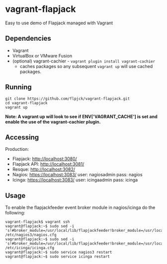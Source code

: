 vagrant-flapjack
================

Easy to use demo of Flapjack managed with Vagrant

Dependencies
------------

- Vagrant
- VirtualBox or VMware Fusion
- (optional) vagrant-cachier - `vagrant plugin install vagrant-cachier`
  - caches packages so any subsequent `vagrant up` will use cached packages.

Running
-------

```
git clone https://github.com/flpjck/vagrant-flapjack.git
cd vagrant-flapjack
vagrant up
```

**Note: A vagrant up will look to see if ENV['VAGRANT_CACHE'] is set and enable the use of the vagrant-cachier plugin.**

Accessing
---------

Production:

- Flapjack: [http://localhost:3080/](http://localhost:3080/)
- Flapjack API: [http://localhost:3081/](http://localhost:3081/)
- Resque: [http://localhost:3082/](http://localhost:3082/)
- Nagios: [https://localhost:3083/](https://localhost:3084/nagios3/) user: nagiosadmin pass: nagios
- Icinga: [https://localhost:3083/](https://localhost:3084/icinga/) user: icingaadmin pass: icinga

Usage
-----

To enable the flapjackfeeder event broker module in nagios/icinga do the following:

```
vagrant-flapjack$ vagrant ssh                                        
vagrant@flapjack:~$ sudo sed -i 's!#broker_module=/usr/local/lib/flapjackfeeder!broker_module=/usr/local/lib/flapjackfeeder!' /etc/nagios3/nagios.cfg 
vagrant@flapjack:~$ sudo sed -i 's!#broker_module=/usr/local/lib/flapjackfeeder!broker_module=/usr/local/lib/flapjackfeeder!' /etc/icinga/icinga.cfg  
vagrant@flapjack:~$ sudo service nagios3 restart
vagrant@flapjack:~$ sudo service icinga restart
```
